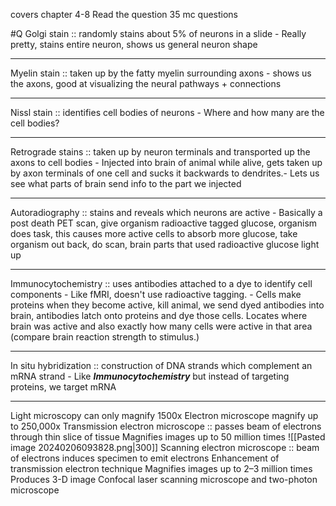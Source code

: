 covers chapter 4-8
Read the question
35 mc questions

#Q
Golgi stain ::  randomly stains about 5% of neurons in a slide - Really pretty, stains entire neuron, shows us general neuron shape
***
Myelin stain ::  taken up by the fatty myelin surrounding axons - shows us the axons, good at visualizing the neural pathways + connections
***
Nissl stain ::  identifies cell bodies of neurons - Where and how many are the cell bodies?
***
Retrograde stains ::  taken up by neuron terminals and transported up the axons to cell bodies - Injected into brain of animal while alive, gets taken up by axon terminals of one cell and sucks it backwards to dendrites.- Lets us see what parts of brain send info to the part we injected
***
Autoradiography ::  stains and reveals which neurons are active - Basically a post death PET scan, give organism radioactive tagged glucose, organism does task, this causes more active cells to absorb more glucose, take organism out back, do scan, brain parts that used radioactive glucose light up
***
Immunocytochemistry ::  uses antibodies attached to a dye to identify cell components - Like fMRI, doesn't use radioactive tagging. - Cells make proteins when they become active, kill animal, we send dyed antibodies into brain, antibodies latch onto proteins and dye those cells. Locates where brain was active and also exactly how many cells were active in that area (compare brain reaction strength to stimulus.)
***
In situ hybridization ::  construction of DNA strands which complement an mRNA strand - Like ***Immunocytochemistry*** but instead of targeting proteins, we target mRNA
***
Light microscopy can only magnify 1500x
Electron microscope magnify up to 250,000x
Transmission electron microscope ::  passes beam of electrons through thin slice of tissue
	Magnifies images up to 50 million times
	![[Pasted image 20240206093828.png|300]]
Scanning electron microscope ::  beam of electrons induces specimen to emit electrons
	Enhancement of transmission electron technique
	Magnifies images up to 2–3 million times
	Produces 3-D image
	Confocal laser scanning microscope and two-photon microscope